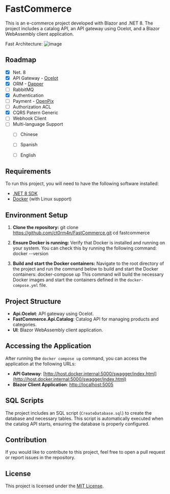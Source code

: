 # FastCommerce

This is an e-commerce project developed with Blazor and .NET 8. The project includes a catalog API, an API gateway using Ocelot, and a Blazor WebAssembly client application.

Fast Architecture:
![image](https://drive.google.com/uc?export=view&id=1UERJQpkr7gxBEl_z1EBlpyxlVE55nTxS)


<!-- ROADMAP -->
## Roadmap

- [x] Net. 8
- [x] API Gateway - <a href="https://github.com/ThreeMammals/Ocelot">Ocelot</a>
- [X] ORM - <a href="https://github.com/DapperLib/Dapper">Dapper</a>
- [ ] RabbitMQ
- [X] Authentication
- [ ] Payment - <a href="https://app.openpix.com/">OpenPix</a>
- [ ] Authorization ACL
- [X] CQRS Patern Generic
- [ ] Webhook Client
- [ ] Multi-language Support
    - [ ] Chinese
    - [ ] Spanish
    - [ ] English


## Requirements

To run this project, you will need to have the following software installed:

- [.NET 8 SDK](https://dotnet.microsoft.com/download/dotnet/8.0)
- [Docker](https://www.docker.com/get-started) (with Linux support)

## Environment Setup

1. **Clone the repository:**
    git clone https://github.com/ct0rm4n/FastCommerce.git cd fastcommerce

2. **Ensure Docker is running:**
   Verify that Docker is installed and running on your system. You can check this by running the following command:
   docker --version   

3. **Build and start the Docker containers:**
   Navigate to the root directory of the project and run the command below to build and start the Docker containers:
   docker-compose up
   This command will build the necessary Docker images and start the containers defined in the `docker-compose.yml` file.

## Project Structure

- **Api.Ocelot**: API gateway using Ocelot.
- **FastCommerce.Api.Catalog**: Catalog API for managing products and categories.
- **UI**: Blazor WebAssembly client application.

## Accessing the Application

After running the `docker compose up` command, you can access the application at the following URLs:

- **API Gateway**: [http://host.docker.internal:5000/swagger/index.html](http://host.docker.internal:5000/swagger/index.html)
- **Blazor Client Application**: [http://localhost:5005](http://host.docker.internal:5005)

## SQL Scripts

The project includes an SQL script (`CreateDatabase.sql`) to create the database and necessary tables. This script is automatically executed when the catalog API starts, ensuring the database is properly configured.

## Contribution

If you would like to contribute to this project, feel free to open a pull request or report issues in the repository.

## License
This project is licensed under the [MIT License](LICENSE).

    

